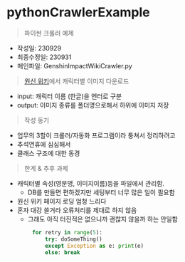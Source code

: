 # pythonCrawlerExample
> 파이썬 크롤러 예제

- 작성일: 230929
- 최종수정일: 230931
- 메인파일: GenshinImpactWikiCrawler.py

> [원신 위키](https://genshin-impact.fandom.com/wiki/Genshin_Impact_Wiki)에서 캐릭터별 이미지 다운로드
- input: 캐릭터 이름 (한글)을 엔터로 구분
- output: 이미지 종류를 폴더명으로해서 하위에 이미지 저장

> 작성 동기
- 업무의 3할이 크롤러/자동화 프로그램이라 퉁쳐서 정리하려고
- 추석연휴에 심심해서
- 클래스 구조에 대한 동경

> 한계 & 추후 과제
- 캐릭터별 속성(영문명, 이미지이름)등을 파일에서 관리함.
  + DB를 만들면 편하겠지만 세팅부터 너무 많은 일이 필요함
- 원신 위키 페이지 로딩 엄청 느리다
- 혼자 대강 쓸거라 오류처리를 제대로 하지 않음
  + 그래도 아직 터진적은 없으니까 괜찮지 않을까 하는 안일함
```python
        for retry in range(5):
            try: doSomeThing()
            except Exception as e: print(e)
            else: break
```
